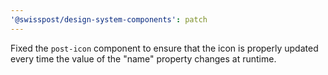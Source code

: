 ```yaml
---
'@swisspost/design-system-components': patch
---
```


Fixed the `post-icon` component to ensure that the icon is properly updated every time the value of the "name" property changes at runtime.
